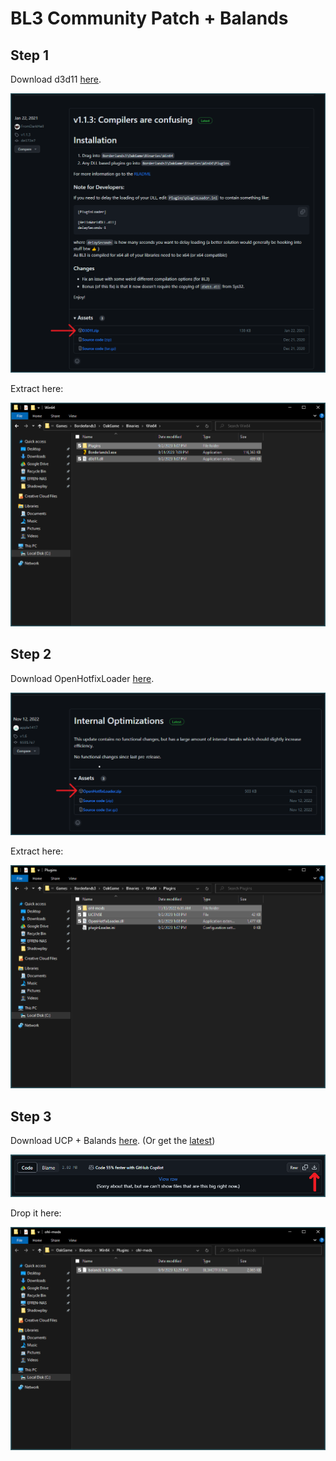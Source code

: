 # BL3 Community Patch + Balands

## Step 1
Download d3d11 [here](https://github.com/FromDarkHell/BL3DX11Injection/releases/).

![d3d11](assets/d3d11-1.png "d3d11")

Extract here:

![d3d11](assets/d3d11-2.png "d3d11")

## Step 2
Download OpenHotfixLoader [here](https://github.com/apple1417/OpenHotfixLoader/releases/).

![ool](assets/openHotfixLoader-1.png "ool")

Extract here:

![ool](assets/openHotfixLoader-2.png "ool")

## Step 3

Download UCP + Balands [here](files/balands_1-6.bl3hotfix). (Or get the [latest](https://github.com/BLCM/bl3mods/tree/master/Aaron0000/Balands))

![balands](assets/balands-1.png "balands")

Drop it here:

![balands](assets/balands-2.png "balands")